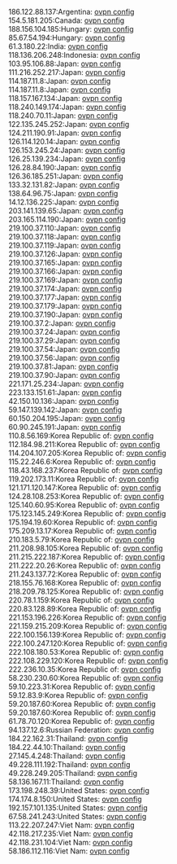 186.122.88.137:Argentina: [ovpn config](vpn/186_122_88_137.ovpn)  
154.5.181.205:Canada: [ovpn config](vpn/154_5_181_205.ovpn)  
188.156.104.185:Hungary: [ovpn config](vpn/188_156_104_185.ovpn)  
85.67.54.194:Hungary: [ovpn config](vpn/85_67_54_194.ovpn)  
61.3.180.22:India: [ovpn config](vpn/61_3_180_22.ovpn)  
118.136.206.248:Indonesia: [ovpn config](vpn/118_136_206_248.ovpn)  
103.95.106.88:Japan: [ovpn config](vpn/103_95_106_88.ovpn)  
111.216.252.217:Japan: [ovpn config](vpn/111_216_252_217.ovpn)  
114.187.11.8:Japan: [ovpn config](vpn/114_187_11_8.ovpn)  
114.187.11.8:Japan: [ovpn config](vpn/114_187_11_8.ovpn)  
118.157.167.134:Japan: [ovpn config](vpn/118_157_167_134.ovpn)  
118.240.149.174:Japan: [ovpn config](vpn/118_240_149_174.ovpn)  
118.240.70.11:Japan: [ovpn config](vpn/118_240_70_11.ovpn)  
122.135.245.252:Japan: [ovpn config](vpn/122_135_245_252.ovpn)  
124.211.190.91:Japan: [ovpn config](vpn/124_211_190_91.ovpn)  
126.114.120.14:Japan: [ovpn config](vpn/126_114_120_14.ovpn)  
126.153.245.24:Japan: [ovpn config](vpn/126_153_245_24.ovpn)  
126.25.139.234:Japan: [ovpn config](vpn/126_25_139_234.ovpn)  
126.28.84.190:Japan: [ovpn config](vpn/126_28_84_190.ovpn)  
126.36.185.251:Japan: [ovpn config](vpn/126_36_185_251.ovpn)  
133.32.131.82:Japan: [ovpn config](vpn/133_32_131_82.ovpn)  
138.64.96.75:Japan: [ovpn config](vpn/138_64_96_75.ovpn)  
14.12.136.225:Japan: [ovpn config](vpn/14_12_136_225.ovpn)  
203.141.139.65:Japan: [ovpn config](vpn/203_141_139_65.ovpn)  
203.165.114.190:Japan: [ovpn config](vpn/203_165_114_190.ovpn)  
219.100.37.110:Japan: [ovpn config](vpn/219_100_37_110.ovpn)  
219.100.37.118:Japan: [ovpn config](vpn/219_100_37_118.ovpn)  
219.100.37.119:Japan: [ovpn config](vpn/219_100_37_119.ovpn)  
219.100.37.126:Japan: [ovpn config](vpn/219_100_37_126.ovpn)  
219.100.37.165:Japan: [ovpn config](vpn/219_100_37_165.ovpn)  
219.100.37.166:Japan: [ovpn config](vpn/219_100_37_166.ovpn)  
219.100.37.169:Japan: [ovpn config](vpn/219_100_37_169.ovpn)  
219.100.37.174:Japan: [ovpn config](vpn/219_100_37_174.ovpn)  
219.100.37.177:Japan: [ovpn config](vpn/219_100_37_177.ovpn)  
219.100.37.179:Japan: [ovpn config](vpn/219_100_37_179.ovpn)  
219.100.37.190:Japan: [ovpn config](vpn/219_100_37_190.ovpn)  
219.100.37.2:Japan: [ovpn config](vpn/219_100_37_2.ovpn)  
219.100.37.24:Japan: [ovpn config](vpn/219_100_37_24.ovpn)  
219.100.37.29:Japan: [ovpn config](vpn/219_100_37_29.ovpn)  
219.100.37.54:Japan: [ovpn config](vpn/219_100_37_54.ovpn)  
219.100.37.56:Japan: [ovpn config](vpn/219_100_37_56.ovpn)  
219.100.37.81:Japan: [ovpn config](vpn/219_100_37_81.ovpn)  
219.100.37.90:Japan: [ovpn config](vpn/219_100_37_90.ovpn)  
221.171.25.234:Japan: [ovpn config](vpn/221_171_25_234.ovpn)  
223.133.151.61:Japan: [ovpn config](vpn/223_133_151_61.ovpn)  
42.150.10.136:Japan: [ovpn config](vpn/42_150_10_136.ovpn)  
59.147.139.142:Japan: [ovpn config](vpn/59_147_139_142.ovpn)  
60.150.204.195:Japan: [ovpn config](vpn/60_150_204_195.ovpn)  
60.90.245.191:Japan: [ovpn config](vpn/60_90_245_191.ovpn)  
110.8.56.169:Korea Republic of: [ovpn config](vpn/110_8_56_169.ovpn)  
112.184.98.211:Korea Republic of: [ovpn config](vpn/112_184_98_211.ovpn)  
114.204.107.205:Korea Republic of: [ovpn config](vpn/114_204_107_205.ovpn)  
115.22.246.6:Korea Republic of: [ovpn config](vpn/115_22_246_6.ovpn)  
118.43.168.237:Korea Republic of: [ovpn config](vpn/118_43_168_237.ovpn)  
119.202.173.11:Korea Republic of: [ovpn config](vpn/119_202_173_11.ovpn)  
121.171.120.147:Korea Republic of: [ovpn config](vpn/121_171_120_147.ovpn)  
124.28.108.253:Korea Republic of: [ovpn config](vpn/124_28_108_253.ovpn)  
125.140.60.95:Korea Republic of: [ovpn config](vpn/125_140_60_95.ovpn)  
175.123.145.249:Korea Republic of: [ovpn config](vpn/175_123_145_249.ovpn)  
175.194.19.60:Korea Republic of: [ovpn config](vpn/175_194_19_60.ovpn)  
175.209.13.17:Korea Republic of: [ovpn config](vpn/175_209_13_17.ovpn)  
210.183.5.79:Korea Republic of: [ovpn config](vpn/210_183_5_79.ovpn)  
211.208.98.105:Korea Republic of: [ovpn config](vpn/211_208_98_105.ovpn)  
211.215.222.187:Korea Republic of: [ovpn config](vpn/211_215_222_187.ovpn)  
211.222.20.26:Korea Republic of: [ovpn config](vpn/211_222_20_26.ovpn)  
211.243.137.72:Korea Republic of: [ovpn config](vpn/211_243_137_72.ovpn)  
218.155.76.168:Korea Republic of: [ovpn config](vpn/218_155_76_168.ovpn)  
218.209.78.125:Korea Republic of: [ovpn config](vpn/218_209_78_125.ovpn)  
220.78.1.159:Korea Republic of: [ovpn config](vpn/220_78_1_159.ovpn)  
220.83.128.89:Korea Republic of: [ovpn config](vpn/220_83_128_89.ovpn)  
221.153.196.226:Korea Republic of: [ovpn config](vpn/221_153_196_226.ovpn)  
221.159.215.209:Korea Republic of: [ovpn config](vpn/221_159_215_209.ovpn)  
222.100.156.139:Korea Republic of: [ovpn config](vpn/222_100_156_139.ovpn)  
222.100.247.120:Korea Republic of: [ovpn config](vpn/222_100_247_120.ovpn)  
222.108.180.53:Korea Republic of: [ovpn config](vpn/222_108_180_53.ovpn)  
222.108.229.120:Korea Republic of: [ovpn config](vpn/222_108_229_120.ovpn)  
222.236.10.35:Korea Republic of: [ovpn config](vpn/222_236_10_35.ovpn)  
58.230.230.60:Korea Republic of: [ovpn config](vpn/58_230_230_60.ovpn)  
59.10.223.31:Korea Republic of: [ovpn config](vpn/59_10_223_31.ovpn)  
59.12.83.9:Korea Republic of: [ovpn config](vpn/59_12_83_9.ovpn)  
59.20.187.60:Korea Republic of: [ovpn config](vpn/59_20_187_60.ovpn)  
59.20.187.60:Korea Republic of: [ovpn config](vpn/59_20_187_60.ovpn)  
61.78.70.120:Korea Republic of: [ovpn config](vpn/61_78_70_120.ovpn)  
94.137.12.6:Russian Federation: [ovpn config](vpn/94_137_12_6.ovpn)  
184.22.162.31:Thailand: [ovpn config](vpn/184_22_162_31.ovpn)  
184.22.44.10:Thailand: [ovpn config](vpn/184_22_44_10.ovpn)  
27.145.4.248:Thailand: [ovpn config](vpn/27_145_4_248.ovpn)  
49.228.111.192:Thailand: [ovpn config](vpn/49_228_111_192.ovpn)  
49.228.249.205:Thailand: [ovpn config](vpn/49_228_249_205.ovpn)  
58.136.167.11:Thailand: [ovpn config](vpn/58_136_167_11.ovpn)  
173.198.248.39:United States: [ovpn config](vpn/173_198_248_39.ovpn)  
174.174.8.150:United States: [ovpn config](vpn/174_174_8_150.ovpn)  
192.157.101.135:United States: [ovpn config](vpn/192_157_101_135.ovpn)  
67.58.241.243:United States: [ovpn config](vpn/67_58_241_243.ovpn)  
113.22.207.247:Viet Nam: [ovpn config](vpn/113_22_207_247.ovpn)  
42.118.217.235:Viet Nam: [ovpn config](vpn/42_118_217_235.ovpn)  
42.118.231.104:Viet Nam: [ovpn config](vpn/42_118_231_104.ovpn)  
58.186.112.116:Viet Nam: [ovpn config](vpn/58_186_112_116.ovpn)  
